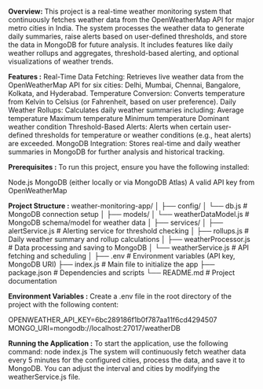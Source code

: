 **Overview:**
This project is a real-time weather monitoring system that continuously fetches weather data from the OpenWeatherMap API for major metro cities in India. The system processes the weather data to generate daily summaries, raise alerts based on user-defined thresholds, and store the data in MongoDB for future analysis. It includes features like daily weather rollups and aggregates, threshold-based alerting, and optional visualizations of weather trends.

**Features :**
Real-Time Data Fetching: Retrieves live weather data from the OpenWeatherMap API for six cities: Delhi, Mumbai, Chennai, Bangalore, Kolkata, and Hyderabad.
Temperature Conversion: Converts temperature from Kelvin to Celsius (or Fahrenheit, based on user preference).
Daily Weather Rollups: Calculates daily weather summaries including:
Average temperature
Maximum temperature
Minimum temperature
Dominant weather condition
Threshold-Based Alerts: Alerts when certain user-defined thresholds for temperature or weather conditions (e.g., heat alerts) are exceeded.
MongoDB Integration: Stores real-time and daily weather summaries in MongoDB for further analysis and historical tracking.


**Prerequisites :**
To run this project, ensure you have the following installed:

Node.js
MongoDB (either locally or via MongoDB Atlas)
A valid API key from OpenWeatherMap



**Project Structure :**
weather-monitoring-app/
│
├── config/
│   └── db.js                 # MongoDB connection setup
│
├── models/
│   └── weatherDataModel.js    # MongoDB schema/model for weather data
│
├── services/
│   ├── alertService.js        # Alerting service for threshold checking
│   ├── rollups.js             # Daily weather summary and rollup calculations
│   ├── weatherProcessor.js    # Data processing and saving to MongoDB
│   └── weatherService.js      # API fetching and scheduling
│
├── .env                       # Environment variables (API key, MongoDB URI)
├── index.js                   # Main file to initialize the app
├── package.json               # Dependencies and scripts
└── README.md                  # Project documentation



**Environment Variables  :**
Create a .env file in the root directory of the project with the following content:

OPENWEATHER_API_KEY=6bc289186f1b0f787aa11f6cd4294507
MONGO_URI=mongodb://localhost:27017/weatherDB


**Running the Application :**
To start the application, use the following command:
node index.js
The system will continuously fetch weather data every 5 minutes for the configured cities, process the data, and save it to MongoDB. You can adjust the interval and cities by modifying the weatherService.js file.



